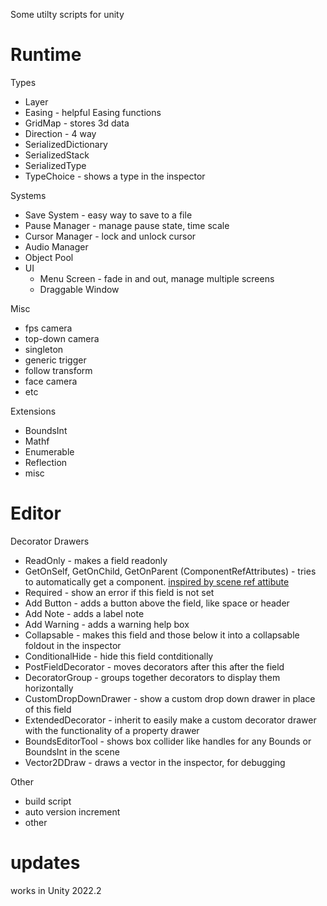 Some utilty scripts for unity

# Runtime

Types
- Layer
- Easing - helpful Easing functions
- GridMap - stores 3d data
- Direction - 4 way
- SerializedDictionary
- SerializedStack
- SerializedType
- TypeChoice - shows a type in the inspector

Systems
- Save System - easy way to save to a file
- Pause Manager - manage pause state, time scale
- Cursor Manager - lock and unlock cursor
- Audio Manager
- Object Pool
- UI
  - Menu Screen - fade in and out, manage multiple screens
  - Draggable Window

Misc
- fps camera
- top-down camera
- singleton
- generic trigger
- follow transform
- face camera
- etc

Extensions
- BoundsInt
- Mathf
- Enumerable
- Reflection
- misc

# Editor


Decorator Drawers
- ReadOnly - makes a field readonly
- GetOnSelf, GetOnChild, GetOnParent (ComponentRefAttributes) - tries to automatically get a component. [inspired by scene ref attibute](https://github.com/KyleBanks/scene-ref-attribute)
- Required - show an error if this field is not set
- Add Button - adds a button above the field, like space or header
- Add Note - adds a label note
- Add Warning - adds a warning help box
- Collapsable - makes this field and those below it into a collapsable foldout in the inspector
- ConditionalHide - hide this field contditionally
- PostFieldDecorator - moves decorators after this after the field
- DecoratorGroup - groups together decorators to display them horizontally
- CustomDropDownDrawer - show a custom drop down drawer in place of this field
- ExtendedDecorator - inherit to easily make a custom decorator drawer with the functionality of a property drawer
- BoundsEditorTool - shows box collider like handles for any Bounds or BoundsInt in the scene
- Vector2DDraw - draws a vector in the inspector, for debugging


Other
- build script
- auto version increment
- other



# updates

works in Unity 2022.2


